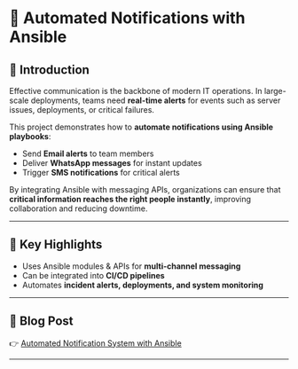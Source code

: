 # 📩 Automated Notifications with Ansible

## 🔹 Introduction
Effective communication is the backbone of modern IT operations. In large-scale deployments, teams need **real-time alerts** for events such as server issues, deployments, or critical failures.  

This project demonstrates how to **automate notifications using Ansible playbooks**:
- Send **Email alerts** to team members  
- Deliver **WhatsApp messages** for instant updates  
- Trigger **SMS notifications** for critical alerts  

By integrating Ansible with messaging APIs, organizations can ensure that **critical information reaches the right people instantly**, improving collaboration and reducing downtime.

---

## 📌 Key Highlights
- Uses Ansible modules & APIs for **multi-channel messaging**  
- Can be integrated into **CI/CD pipelines**  
- Automates **incident alerts, deployments, and system monitoring**  

---

## 📖 Blog Post
👉 [Automated Notification System with Ansible](https://www.linkedin.com/posts/aman-kant-mahto_automated-notification-system-with-ansible-activity-7257615294725058560-TdoY)

---


